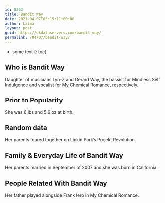```yaml
---
id: 8363
title: Bandit Way
date: 2021-04-07T05:15:11+00:00
author: Laima
layout: post
guid: https://ukdataservers.com/bandit-way/
permalink: /04/07/bandit-way/
---
```


* some text
{: toc}


## Who is Bandit Way
                  
                  
                  
Daughter of musicians Lyn-Z and Gerard Way, the bassist for Mindless Self Indulgence and vocalist for My Chemical Romance, respectively. 
                  
              
            
              
            
                
                
                
## Prior to Popularity
                  
                  
                  
She was 6 lbs and 5.6 oz at birth. 
                  
              
            
              
            
                
                
                
## Random data
                  
                  
                  
Her parents toured together on Linkin Park&#8217;s Projekt Revolution.  
                  
              
            
              
            
                
                
                
## Family & Everyday Life of Bandit Way
                  
                  
                  
Her parents married in September of 2007 and she was born in California. 
                  
              
            
              
            
                
                
                
## People Related With Bandit Way
                  
                  
                  
Her father played alongside Frank Iero in My Chemical Romance. 
                  
              
            
              
            
                
              
            
              
              
            
            
              
            
          
          
          